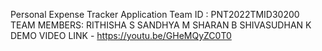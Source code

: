 Personal Expense Tracker Application
Team ID : PNT2022TMID30200
TEAM MEMBERS:
RITHISHA S
SANDHYA M
SHARAN B
SHIVASUDHAN K
DEMO VIDEO LINK - https://youtu.be/GHeMQyZC0T0

